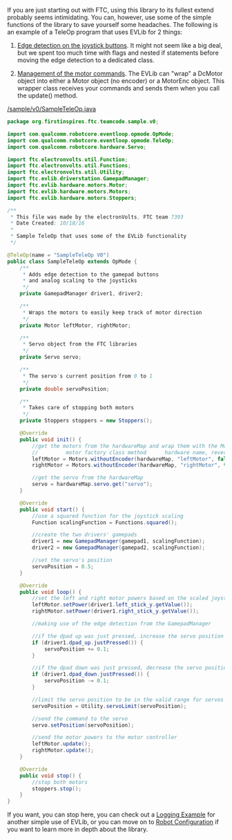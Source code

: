 If you are just starting out with FTC, using this library to its fullest extend probably seems intimidating. You can, however, use some of the simple functions of the library to save yourself some headaches. The following is an example of a TeleOp program that uses EVLib for 2 things:

1. [Edge detection on the joystick buttons](GamepadManager.md). It might not seem like a big deal, but we spent too much time with flags and nested if statements before moving the edge detection to a dedicated class.

2. [Management of the motor commands](Creating-Motors.md). The EVLib can "wrap" a DcMotor object into either a Motor object (no encoder) or a MotorEnc object. This wrapper class receives your commands and sends them when you call the update() method.

[/sample/v0/SampleTeleOp.java](https://github.com/FTC7393/EVLib/blob/master/sample/v0/SampleTeleOp.java)
```java
package org.firstinspires.ftc.teamcode.sample.v0;

import com.qualcomm.robotcore.eventloop.opmode.OpMode;
import com.qualcomm.robotcore.eventloop.opmode.TeleOp;
import com.qualcomm.robotcore.hardware.Servo;

import ftc.electronvolts.util.Function;
import ftc.electronvolts.util.Functions;
import ftc.electronvolts.util.Utility;
import ftc.evlib.driverstation.GamepadManager;
import ftc.evlib.hardware.motors.Motor;
import ftc.evlib.hardware.motors.Motors;
import ftc.evlib.hardware.motors.Stoppers;

/**
 * This file was made by the electronVolts, FTC team 7393
 * Date Created: 10/18/16
 *
 * Sample TeleOp that uses some of the EVLib functionality
 */

@TeleOp(name = "SampleTeleOp V0")
public class SampleTeleOp extends OpMode {
    /**
     * Adds edge detection to the gamepad buttons
     * and analog scaling to the joysticks
     */
    private GamepadManager driver1, driver2;

    /**
     * Wraps the motors to easily keep track of motor direction
     */
    private Motor leftMotor, rightMotor;

    /**
     * Servo object from the FTC libraries
     */
    private Servo servo;

    /**
     * The servo's current position from 0 to 1
     */
    private double servoPosition;

    /**
     * Takes care of stopping both motors
     */
    private Stoppers stoppers = new Stoppers();

    @Override
    public void init() {
        //get the motors from the hardwareMap and wrap them with the Motor interface
        //         motor factory class method      hardware name, reversed, brake
        leftMotor = Motors.withoutEncoder(hardwareMap, "leftMotor", false, true, stoppers);
        rightMotor = Motors.withoutEncoder(hardwareMap, "rightMotor", true, true, stoppers);

        //get the servo from the hardwareMap
        servo = hardwareMap.servo.get("servo");
    }

    @Override
    public void start() {
        //use a squared function for the joystick scaling
        Function scalingFunction = Functions.squared();

        //create the two drivers' gamepads
        driver1 = new GamepadManager(gamepad1, scalingFunction);
        driver2 = new GamepadManager(gamepad2, scalingFunction);

        //set the servo's position
        servoPosition = 0.5;
    }

    @Override
    public void loop() {
        //set the left and right motor powers based on the scaled joystick values
        leftMotor.setPower(driver1.left_stick_y.getValue());
        rightMotor.setPower(driver1.right_stick_y.getValue());

        //making use of the edge detection from the GamepadManager

        //if the dpad up was just pressed, increase the servo position
        if (driver1.dpad_up.justPressed()) {
            servoPosition += 0.1;
        }

        //if the dpad down was just pressed, decrease the servo position
        if (driver1.dpad_down.justPressed()) {
            servoPosition -= 0.1;
        }

        //limit the servo position to be in the valid range for servos (0 to 1)
        servoPosition = Utility.servoLimit(servoPosition);

        //send the command to the servo
        servo.setPosition(servoPosition);

        //send the motor powers to the motor controller
        leftMotor.update();
        rightMotor.update();
    }

    @Override
    public void stop() {
        //stop both motors
        stoppers.stop();
    }
}
```

If you want, you can stop here, you can check out a [Logging Example](Logging-Example.md) for another simple use of EVLib, or you can move on to [Robot Configuration](Robot-Configuration.md) if you want to learn more in depth about the library.